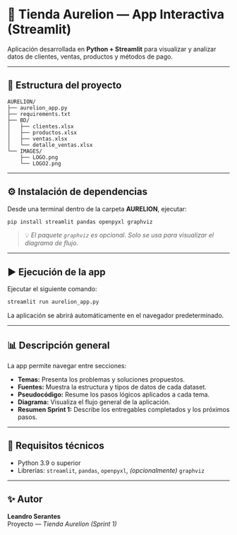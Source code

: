 
# 🛒 Tienda Aurelion — App Interactiva (Streamlit)

Aplicación desarrollada en **Python + Streamlit** para visualizar y analizar datos de clientes, ventas, productos y métodos de pago.

---

## 📁 Estructura del proyecto

```
AURELION/
├── aurelion_app.py
├── requirements.txt
├── BD/
│   ├── clientes.xlsx
│   ├── productos.xlsx
│   ├── ventas.xlsx
│   └── detalle_ventas.xlsx
└── IMAGES/
    ├── LOGO.png
    └── LOGO2.png
```

---

## ⚙️ Instalación de dependencias

Desde una terminal dentro de la carpeta **AURELION**, ejecutar:

```bash
pip install streamlit pandas openpyxl graphviz
```

> 💡 *El paquete `graphviz` es opcional. Solo se usa para visualizar el diagrama de flujo.*

---

## ▶️ Ejecución de la app

Ejecutar el siguiente comando:

```bash
streamlit run aurelion_app.py
```

La aplicación se abrirá automáticamente en el navegador predeterminado.

---

## 📊 Descripción general

La app permite navegar entre secciones:

- **Temas:** Presenta los problemas y soluciones propuestos.
- **Fuentes:** Muestra la estructura y tipos de datos de cada dataset.
- **Pseudocódigo:** Resume los pasos lógicos aplicados a cada tema.
- **Diagrama:** Visualiza el flujo general de la aplicación.
- **Resumen Sprint 1:** Describe los entregables completados y los próximos pasos.

---

## 🧩 Requisitos técnicos

- Python 3.9 o superior  
- Librerías: `streamlit`, `pandas`, `openpyxl`, *(opcionalmente)* `graphviz`

---

## ✨ Autor

**Leandro Serantes**  
Proyecto  — *Tienda Aurelion (Sprint 1)*  
